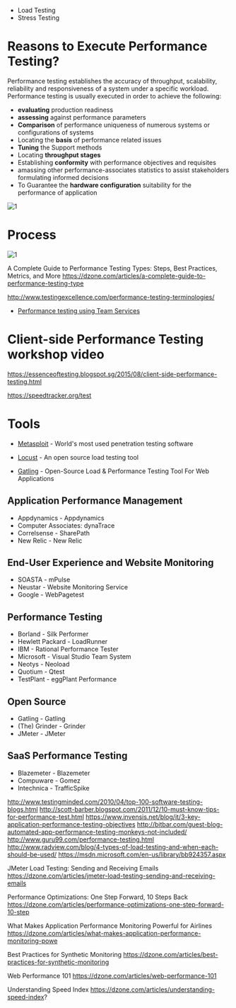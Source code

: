 
* Load Testing 
* Stress Testing



# Reasons to Execute Performance Testing?
Performance testing establishes the accuracy of throughput, scalability, reliability and responsiveness of a system under a specific workload.
Performance testing is usually executed in order to achieve the following:
* **evaluating** production readiness
* **assessing** against performance parameters
* **Comparison** of performance uniqueness of numerous systems or configurations of systems
* Locating the **basis** of performance related issues
* **Tuning** the Support methods
* Locating **throughput stages**
* Establishing **conformity** with performance objectives and requisites 
* amassing other performance-associates statistics to assist stakeholders formulating informed decisions
* To Guarantee the **hardware configuration** suitability  for the performance of application

![1](http://www.adactin.com/wp-content/uploads/2015/04/PerformanceTesting.png)

# Process
![1](http://www.adactin.com/wp-content/uploads/2015/04/Process_Performance-Testing.png)

A Complete Guide to Performance Testing Types: Steps, Best Practices, Metrics, and More 
https://dzone.com/articles/a-complete-guide-to-performance-testing-type


http://www.testingexcellence.com/performance-testing-terminologies/
* [Performance testing using Team Services](https://www.visualstudio.com/en-us/docs/test/performance-testing/getting-started/getting-started-with-performance-testing)


# Client-side Performance Testing workshop video
https://essenceoftesting.blogspot.sg/2015/08/client-side-performance-testing.html

https://speedtracker.org/test

# Tools
* [Metasploit](https://www.metasploit.com/) - World's most used penetration testing software

* [Locust](http://locust.io/) -  An open source load testing tool
* [Gatling](http://gatling.io/) - Open-Source Load & Performance Testing Tool For Web Applications


## Application Performance Management
* Appdynamics - Appdynamics
* Computer Associates:  dynaTrace
* Correlsense - SharePath
* New Relic - New Relic

## End-User Experience and Website Monitoring
* SOASTA - mPulse
* Neustar - Website Monitoring Service
* Google - WebPagetest

## Performance Testing
* Borland - Silk Performer
* Hewlett Packard - LoadRunner
* IBM - Rational Performance Tester
* Microsoft - Visual Studio Team System
* Neotys - Neoload
* Quotium - Qtest
* TestPlant - eggPlant Performance

## Open Source
* Gatling - Gatling
* (The) Grinder - Grinder
* JMeter - JMeter

## SaaS Performance Testing
* Blazemeter - Blazemeter
* Compuware - Gomez
* Intechnica - TrafficSpike


http://www.testingminded.com/2010/04/top-100-software-testing-blogs.html
http://scott-barber.blogspot.com/2011/12/10-must-know-tips-for-performance-test.html
https://www.invensis.net/blog/it/3-key-application-performance-testing-objectives
http://bitbar.com/guest-blog-automated-app-performance-testing-monkeys-not-included/
http://www.guru99.com/performance-testing.html
http://www.radview.com/blog/4-types-of-load-testing-and-when-each-should-be-used/
https://msdn.microsoft.com/en-us/library/bb924357.aspx


JMeter Load Testing: Sending and Receiving Emails 
https://dzone.com/articles/jmeter-load-testing-sending-and-receiving-emails

Performance Optimizations: One Step Forward, 10 Steps Back 
https://dzone.com/articles/performance-optimizations-one-step-forward-10-step

What Makes Application Performance Monitoring Powerful for Airlines 
https://dzone.com/articles/what-makes-application-performance-monitoring-powe


Best Practices for Synthetic Monitoring
https://dzone.com/articles/best-practices-for-synthetic-monitoring


Web Performance 101 
https://dzone.com/articles/web-performance-101

Understanding Speed Index 
https://dzone.com/articles/understanding-speed-index?
